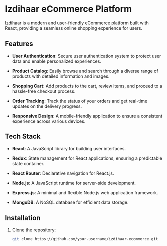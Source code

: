 # Izdihaar eCommerce Platform

Izdihaar is a modern and user-friendly eCommerce platform built with React, providing a seamless online shopping experience for users.

## Features

- **User Authentication**: Secure user authentication system to protect user data and enable personalized experiences.

- **Product Catalog**: Easily browse and search through a diverse range of products with detailed information and images.

- **Shopping Cart**: Add products to the cart, review items, and proceed to a hassle-free checkout process.

- **Order Tracking**: Track the status of your orders and get real-time updates on the delivery progress.

- **Responsive Design**: A mobile-friendly application to ensure a consistent experience across various devices.

## Tech Stack

- **React**: A JavaScript library for building user interfaces.

- **Redux**: State management for React applications, ensuring a predictable state container.

- **React Router**: Declarative navigation for React.js.

- **Node.js**: A JavaScript runtime for server-side development.

- **Express.js**: A minimal and flexible Node.js web application framework.

- **MongoDB**: A NoSQL database for efficient data storage.

## Installation

1. Clone the repository:

   ```bash
   git clone https://github.com/your-username/izdihaar-ecommerce.git
